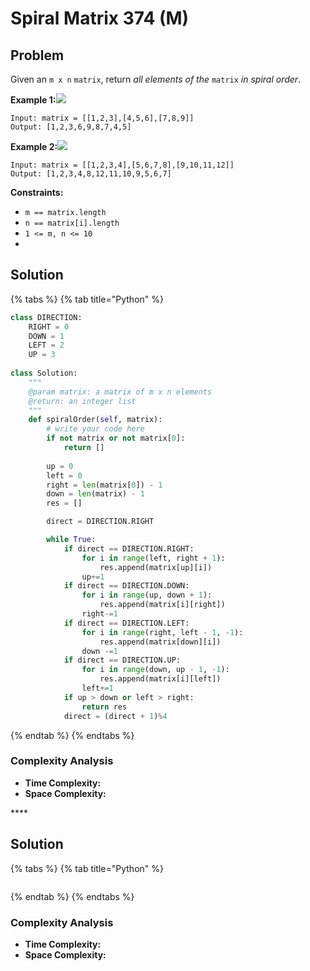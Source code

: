 # Spiral Matrix 374 \(M\)

## Problem

Given an `m x n` `matrix`, return _all elements of the_ `matrix` _in spiral order_.

**Example 1:**![](https://assets.leetcode.com/uploads/2020/11/13/spiral1.jpg)

```text
Input: matrix = [[1,2,3],[4,5,6],[7,8,9]]
Output: [1,2,3,6,9,8,7,4,5]
```

**Example 2:**![](https://assets.leetcode.com/uploads/2020/11/13/spiral.jpg)

```text
Input: matrix = [[1,2,3,4],[5,6,7,8],[9,10,11,12]]
Output: [1,2,3,4,8,12,11,10,9,5,6,7]
```

**Constraints:**

* `m == matrix.length`
* `n == matrix[i].length`
* `1 <= m, n <= 10`
*   

## Solution 

{% tabs %}
{% tab title="Python" %}
```python
class DIRECTION:
    RIGHT = 0
    DOWN = 1
    LEFT = 2
    UP = 3
    
class Solution:
    """
    @param matrix: a matrix of m x n elements
    @return: an integer list
    """
    def spiralOrder(self, matrix):
        # write your code here
        if not matrix or not matrix[0]:
            return []
        
        up = 0
        left = 0
        right = len(matrix[0]) - 1
        down = len(matrix) - 1
        res = []

        direct = DIRECTION.RIGHT

        while True:
            if direct == DIRECTION.RIGHT:
                for i in range(left, right + 1):
                    res.append(matrix[up][i])
                up+=1
            if direct == DIRECTION.DOWN:
                for i in range(up, down + 1):
                    res.append(matrix[i][right])
                right-=1
            if direct == DIRECTION.LEFT:
                for i in range(right, left - 1, -1):
                    res.append(matrix[down][i])
                down -=1
            if direct == DIRECTION.UP:
                for i in range(down, up - 1, -1):
                    res.append(matrix[i][left])
                left+=1
            if up > down or left > right:
                return res
            direct = (direct + 1)%4
```
{% endtab %}
{% endtabs %}

### Complexity Analysis

* **Time Complexity:**
* **Space Complexity:**

\*\*\*\*

## Solution 

{% tabs %}
{% tab title="Python" %}
```python

```
{% endtab %}
{% endtabs %}

### Complexity Analysis

* **Time Complexity:**
* **Space Complexity:**

